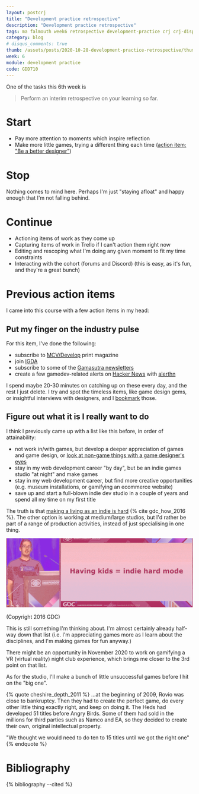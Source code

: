 ```yaml
---
layout: postcrj
title: "Development practice retrospective"
description: "Development practice retrospective"
tags: ma falmouth week6 retrospective development-practice crj crj-dispositional crj-cognitive
category: blog
# disqus_comments: true
thumb: /assets/posts/2020-10-28-development-practice-retrospective/thumb.jpg
week: 6
module: development practice
code: GDD710
---
```


One of the tasks this 6th week is

> Perform an interim retrospective on your learning so far.

# Start

- Pay more attention to moments which inspire reflection
- Make more little games, trying a different thing each time ([action item: "Be a better designer"](/masters/goals#be-a-better-designer))

# Stop

Nothing comes to mind here. Perhaps I'm just "staying afloat" and happy enough that I'm not falling behind.

# Continue

- Actioning items of work as they come up
- Capturing items of work in Trello if I can't action them right now
- Editing and rescoping what I'm doing any given moment to fit my time constraints
- Interacting with the cohort (forums and Discord) (this is easy, as it's fun, and they're a great bunch)

# Previous action items

I came into this course with a few action items in my head:

## Put my finger on the industry pulse

For this item, I've done the following:

- subscribe to [MCV/Develop](https://www.mcvuk.com/) print magazine
- join [IGDA](https://igda.org/)
- subscribe to some of the [Gamasutra newsletters](https://www.gamasutra.com/newsletter-signup)
- create a few gamedev-related alerts on [Hacker News](https://news.ycombinator.com/) with [alerthn](https://alerthn.com/)

I spend maybe 20-30 minutes on catching up on these every day, and the rest I just delete. I try and spot the timeless items, like game design gems, or insightful interviews with designers, and I [bookmark](https://pinboard.in/u:opyate/t:gamedev/) those.

## Figure out what it is I really want to do

I think I previously came up with a list like this before, in order of attainability:

- not work in/with games, but develop a deeper appreciation of games and game design, or [look at non-game things with a game designer's eyes](https://medium.com/curiouserinstitute/a-game-designers-analysis-of-qanon-580972548be5)
- stay in my web development career "by day", but be an indie games studio "at night" and make games
- stay in my web development career, but find more creative opportunities (e.g. museum installations, or gamifying an ecommerce website)
- save up and start a full-blown indie dev studio in a couple of years and spend all my time on my first title

The truth is that [making a living as an indie is hard](https://www.youtube.com/watch?v=JmwbYl6f11c) {% cite gdc_how_2016 %}. The other option is working at medium/large studios, but I'd rather be part of a range of production activities, instead of just specialising in one thing.

![Making games is hard](/assets/posts/2020-10-28-development-practice-retrospective/indie-dev-hard-mode.png)

(Copyright 2016 GDC)

This is still something I'm thinking about. I'm almost certainly already half-way down that list (i.e. I'm appreciating games more as I learn about the disciplines, and I'm making games for fun anyway.)

There might be an opportunity in November 2020 to work on gamifying a VR (virtual reality) night club experience, which brings me closer to the 3rd point on that list.

As for the studio, I'll make a bunch of little unsuccessful games before I hit on the "big one".


{% quote cheshire_depth_2011 %}
...at the beginning of 2009, Rovio was <span class="highlight">close to bankruptcy</span>. Then they had to create the perfect game, do every other little thing exactly right, and keep on doing it. The Heds had <span class="highlight">developed 51 titles before Angry Birds</span>. Some of them had sold in the millions for third parties such as Namco and EA, so they decided to create their own, original intellectual property.

"We thought we would need to do ten to 15 titles until we got the right one"
{% endquote %}

# Bibliography

{% bibliography --cited %}